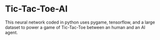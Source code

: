 # Tic-Tac-Toe-AI

This neural network coded in python uses pygame, tensorflow, and a large dataset to power a game of Tic-Tac-Toe between an human and an AI agent.
